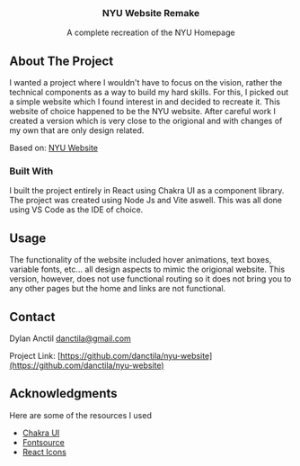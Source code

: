 
<!-- PROJECT LOGO -->
<br />
<div align="center">
  <h3 align="center">NYU Website Remake</h3>
  <p align="center">
    A complete recreation of the NYU Homepage
  </p>
</div>




<!-- ABOUT THE PROJECT -->
## About The Project


I wanted a project where I wouldn't have to focus on the vision, rather the technical components as a way to build my hard skills. For this, I picked out a simple website which I found interest in and decided to recreate it. This website of choice happened to be the NYU website. After careful work I 
created a version which is very close to the origional and with changes of my own that are only design related.

Based on: [NYU Website](https://www.nyu.edu/)



### Built With

I built the project entirely in React using Chakra UI as a component library. The project was created using Node Js and Vite aswell. This was all done using VS Code as the IDE of choice.







<!-- USAGE EXAMPLES -->
## Usage

The functionality of the website included hover animations, text boxes, variable fonts, etc... all design aspects to mimic the origional website. This version, however, does not use functional routing so it does not bring you to any other pages but the home and links are not functional.




<!-- CONTACT -->
## Contact

Dylan Anctil  danctila@gmail.com

Project Link: [https://github.com/danctila/nyu-website](https://github.com/danctila/nyu-website)





<!-- ACKNOWLEDGMENTS -->
## Acknowledgments

Here are some of the resources I used

* [Chakra UI](https://chakra-ui.com/)
* [Fontsource](https://fontsource.org/)
* [React Icons](https://react-icons.github.io/react-icons)
